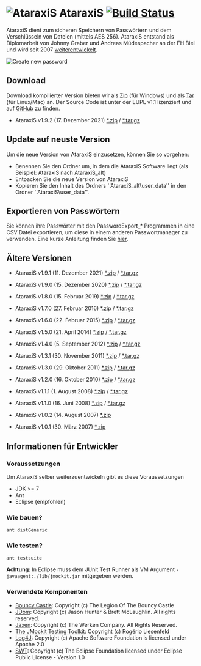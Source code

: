 # ![AtaraxiS](https://jgraber.ch/AtaraxiS/wiki/Info_Ataraxis.png) AtaraxiS [![Build Status](https://travis-ci.org/jgraber/ataraxis.svg?branch=master)](https://travis-ci.org/jgraber/ataraxis)

AtaraxiS dient zum sicheren Speichern von Passwörtern und dem Verschlüsseln von Dateien (mittels AES 256).
AtaraxiS entstand als Diplomarbeit von Johnny Graber und Andreas Müdespacher an der 
FH Biel und wird seit 2007 [weiterentwickelt](https://github.com/jgraber/ataraxis/blob/master/changelog.md). 

![Create new password](https://jgraber.ch/AtaraxiS/wiki/Ataraxis_PasswortErzeugen.png)

## Download
Download kompilierter Version bieten wir als [Zip](https://jgraber.ch/AtaraxiS/AtaraxiS_192.zip) (für Windows) 
und als [Tar](https://jgraber.ch/AtaraxiS/AtaraxiS_192.tar.gz) (für Linux/Mac) an. Der Source Code 
ist unter der EUPL v1.1 lizenziert und auf [GitHub](https://github.com/jgraber/ataraxis) zu finden.

* AtaraxiS v1.9.2 (17. Dezember 2021) [*.zip](https://jgraber.ch/AtaraxiS/AtaraxiS_192.zip) / [*.tar.gz](https://jgraber.ch/AtaraxiS/AtaraxiS_192.tar.gz)


## Update auf neuste Version
Um die neue Version von AtaraxiS einzusetzen, können Sie so vorgehen:
 * Benennen Sie den Ordner um, in dem die AtaraxiS Software liegt (als Beispiel: AtaraxiS nach AtaraxiS_alt)
 * Entpacken Sie die neue Version von AtaraxiS
 * Kopieren Sie den Inhalt des Ordners ''AtaraxiS_alt\user_data\'' in den Ordner ''AtaraxiS\user_data\''.

## Exportieren von Passwörtern
Sie können ihre Passwörter mit den PasswordExport_* Programmen in eine CSV Datei exportieren, um diese in einem anderen Passwortmanager zu verwenden. Eine kurze Anleitung finden Sie [hier](https://graberj.wordpress.com/2019/02/15/ataraxis-1-8-veroffentlicht/).


## Ältere Versionen
* AtaraxiS v1.9.1 (11. Dezember 2021) [*.zip](https://jgraber.ch/AtaraxiS/AtaraxiS_191.zip) / [*.tar.gz](https://jgraber.ch/AtaraxiS/AtaraxiS_191.tar.gz)
* AtaraxiS v1.9.0 (15. Dezember 2020) [*.zip](https://jgraber.ch/AtaraxiS/AtaraxiS_190.zip) / [*.tar.gz](https://jgraber.ch/AtaraxiS/AtaraxiS_190.tar.gz)

* AtaraxiS v1.8.0 (15. Februar 2019) [*.zip](https://jgraber.ch/AtaraxiS/AtaraxiS_180.zip) / [*.tar.gz](https://jgraber.ch/AtaraxiS/AtaraxiS_180.tar.gz)

* AtaraxiS v1.7.0 (27. Februar 2016) [*.zip](https://jgraber.ch/AtaraxiS/AtaraxiS_170.zip) / [*.tar.gz](https://jgraber.ch/AtaraxiS/AtaraxiS_170.tar.gz)

* AtaraxiS v1.6.0 (22. Februar 2015) [*.zip](https://jgraber.ch/AtaraxiS/AtaraxiS_160.zip) / [*.tar.gz](https://jgraber.ch/AtaraxiS/AtaraxiS_160.tar.gz)

* AtaraxiS v1.5.0 (21. April 2014) [*.zip](https://jgraber.ch/AtaraxiS/AtaraxiS_150.zip) / [*.tar.gz](https://jgraber.ch/AtaraxiS/AtaraxiS_150.tar.gz)

* AtaraxiS v1.4.0 (5. September 2012) [*.zip](https://jgraber.ch/AtaraxiS/AtaraxiS_140.zip) / [*.tar.gz](https://jgraber.ch/AtaraxiS/AtaraxiS_140.tar.gz)

* AtaraxiS v1.3.1 (30. November 2011) [*.zip](https://jgraber.ch/AtaraxiS/AtaraxiS_131.zip) / [*.tar.gz](https://jgraber.ch/AtaraxiS/AtaraxiS_131.tar.gz)

* AtaraxiS v1.3.0 (29. Oktober 2011)  [*.zip](https://jgraber.ch/AtaraxiS/AtaraxiS_130.zip) / [*.tar.gz](https://jgraber.ch/AtaraxiS/AtaraxiS_130.tar.gz)

* AtaraxiS v1.2.0 (16. Oktober 2010) [*.zip](https://jgraber.ch/AtaraxiS/AtaraxiS_120.zip) / [*.tar.gz](https://jgraber.ch/AtaraxiS/AtaraxiS_120.tar.gz) 

* AtaraxiS v1.1.1 (1. August 2008) [*.zip](https://jgraber.ch/AtaraxiS/AtaraxiS_111.zip) / [*.tar.gz](https://jgraber.ch/AtaraxiS/AtaraxiS_111.tar.gz) 

* AtaraxiS v1.1.0 (16. Juni 2008) [*.zip](https://jgraber.ch/AtaraxiS/AtaraxiS_110.zip) / [*.tar.gz](https://jgraber.ch/AtaraxiS/AtaraxiS_110.tar.gz) 

* AtaraxiS v1.0.2 (14. August 2007) [*.zip](https://jgraber.ch/AtaraxiS/AtaraxiS_102.zip)

* AtaraxiS v1.0.1 (30. März 2007) [*.zip](https://projects.hti.bfh.ch/ataraxis/AtaraxiS_101.zip)


## Informationen für Entwickler

### Voraussetzungen
Um AtaraxiS selber weiterzuentwickeln gibt es diese Voraussetzungen
* JDK >= 7
* Ant
* Eclipse (empfohlen)


### Wie bauen?
`ant distGeneric`

### Wie testen?
`ant testsuite`

**Achtung:** In Eclipse muss dem JUnit Test Runner als VM Argument `-javaagent:./lib/jmockit.jar` mitgegeben werden.

### Verwendete Komponenten
* [Bouncy Castle](http://www.bouncycastle.org/): Copyright (c) The Legion Of The Bouncy Castle
* [JDom](http://www.jdom.org/): Copyright (c) Jason Hunter & Brett McLaughlin. All rights reserved.
* [Jaxen](http://www.cafeconleche.org/jaxen/): Copyright (c) The Werken Company. All Rights Reserved.
* [The JMockit Testing Toolkit](http://jmockit.github.io/): Copyright (c) Rogério Liesenfeld
* [Log4J](http://logging.apache.org/log4j/): Copyright (c) Apache Software Foundation is licensed under Apache 2.0
* [SWT](http://eclipse.org/swt/): Copyright (c) The Eclipse Foundation licensed under Eclipse Public License - Version 1.0
